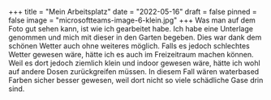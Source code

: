 +++
title = "Mein Arbeitsplatz"
date = "2022-05-16"
draft = false
pinned = false
image = "microsoftteams-image-6-klein.jpg"
+++
Was man auf dem Foto gut sehen kann, ist wie ich gearbeitet habe. Ich habe eine Unterlage genommen und mich mit dieser in den Garten begeben. Dies war dank dem schönen Wetter auch ohne weiteres möglich. Falls es jedoch schlechtes Wetter gewesen wäre, hätte ich es auch im Freizeitraum machen können. Weil es dort jedoch ziemlich klein und indoor gewesen wäre, hätte ich wohl auf andere Dosen zurückgreifen müssen. In diesem Fall wären waterbased Farben sicher besser gewesen, weil dort nicht so viele schädliche Gase drin sind.